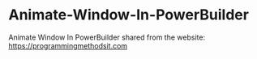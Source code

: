 # Animate-Window-In-PowerBuilder
Animate Window In PowerBuilder
shared from the website: https://programmingmethodsit.com
